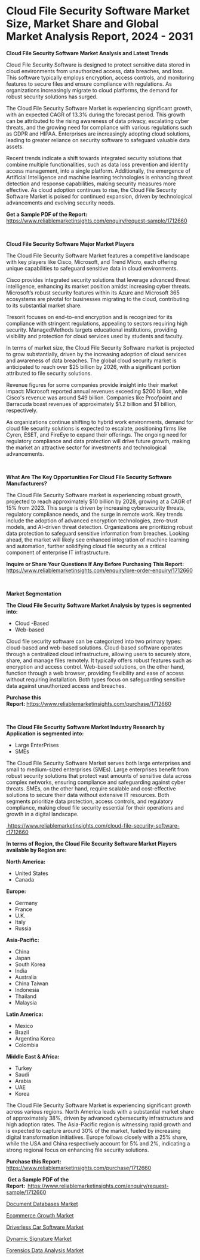 <p><h1>Cloud File Security Software Market Size, Market Share and Global Market Analysis Report, 2024 - 2031</h1></p><p><strong>Cloud File Security Software Market Analysis and Latest Trends</strong></p>
<p><p>Cloud File Security Software is designed to protect sensitive data stored in cloud environments from unauthorized access, data breaches, and loss. This software typically employs encryption, access controls, and monitoring features to secure files and ensure compliance with regulations. As organizations increasingly migrate to cloud platforms, the demand for robust security solutions has surged.</p><p>The Cloud File Security Software Market is experiencing significant growth, with an expected CAGR of 13.3% during the forecast period. This growth can be attributed to the rising awareness of data privacy, escalating cyber threats, and the growing need for compliance with various regulations such as GDPR and HIPAA. Enterprises are increasingly adopting cloud solutions, leading to greater reliance on security software to safeguard valuable data assets.</p><p>Recent trends indicate a shift towards integrated security solutions that combine multiple functionalities, such as data loss prevention and identity access management, into a single platform. Additionally, the emergence of Artificial Intelligence and machine learning technologies is enhancing threat detection and response capabilities, making security measures more effective. As cloud adoption continues to rise, the Cloud File Security Software Market is poised for continued expansion, driven by technological advancements and evolving security needs.</p></p>
<p><strong>Get a Sample PDF of the Report:&nbsp;</strong> <a href="https://www.reliablemarketinsights.com/enquiry/request-sample/1712660?utm_campaign=1620&utm_medium=2&utm_source=Github&utm_content=ia&utm_term=22102024&utm_id=cloud-file-security-software">https://www.reliablemarketinsights.com/enquiry/request-sample/1712660</a></p>
<p>&nbsp;</p>
<p><strong>Cloud File Security Software Major Market Players</strong></p>
<p><p>The Cloud File Security Software Market features a competitive landscape with key players like Cisco, Microsoft, and Trend Micro, each offering unique capabilities to safeguard sensitive data in cloud environments. </p><p>Cisco provides integrated security solutions that leverage advanced threat intelligence, enhancing its market position amidst increasing cyber threats. Microsoft’s robust security features within its Azure and Microsoft 365 ecosystems are pivotal for businesses migrating to the cloud, contributing to its substantial market share.</p><p>Tresorit focuses on end-to-end encryption and is recognized for its compliance with stringent regulations, appealing to sectors requiring high security. ManagedMethods targets educational institutions, providing visibility and protection for cloud services used by students and faculty.</p><p>In terms of market size, the Cloud File Security Software market is projected to grow substantially, driven by the increasing adoption of cloud services and awareness of data breaches. The global cloud security market is anticipated to reach over $25 billion by 2026, with a significant portion attributed to file security solutions.</p><p>Revenue figures for some companies provide insight into their market impact: Microsoft reported annual revenues exceeding $200 billion, while Cisco's revenue was around $49 billion. Companies like Proofpoint and Barracuda boast revenues of approximately $1.2 billion and $1 billion, respectively.</p><p>As organizations continue shifting to hybrid work environments, demand for cloud file security solutions is expected to escalate, positioning firms like Cyren, ESET, and FireEye to expand their offerings. The ongoing need for regulatory compliance and data protection will drive future growth, making the market an attractive sector for investments and technological advancements.</p></p>
<p>&nbsp;</p>
<p><strong>What Are The Key Opportunities For Cloud File Security Software Manufacturers?</strong></p>
<p><p>The Cloud File Security Software market is experiencing robust growth, projected to reach approximately $10 billion by 2028, growing at a CAGR of 15% from 2023. This surge is driven by increasing cybersecurity threats, regulatory compliance needs, and the surge in remote work. Key trends include the adoption of advanced encryption technologies, zero-trust models, and AI-driven threat detection. Organizations are prioritizing robust data protection to safeguard sensitive information from breaches. Looking ahead, the market will likely see enhanced integration of machine learning and automation, further solidifying cloud file security as a critical component of enterprise IT infrastructure.</p></p>
<p><strong>Inquire or Share Your Questions If Any Before Purchasing This Report:</strong> <a href="https://www.reliablemarketinsights.com/enquiry/pre-order-enquiry/1712660?utm_campaign=1620&utm_medium=2&utm_source=Github&utm_content=ia&utm_term=22102024&utm_id=cloud-file-security-software">https://www.reliablemarketinsights.com/enquiry/pre-order-enquiry/1712660</a></p>
<p>&nbsp;</p>
<p><strong>Market Segmentation</strong></p>
<p><strong>The Cloud File Security Software Market Analysis by types is segmented into:</strong></p>
<p><ul><li>Cloud -Based</li><li>Web-based</li></ul></p>
<p><p>Cloud file security software can be categorized into two primary types: cloud-based and web-based solutions. Cloud-based software operates through a centralized cloud infrastructure, allowing users to securely store, share, and manage files remotely. It typically offers robust features such as encryption and access control. Web-based solutions, on the other hand, function through a web browser, providing flexibility and ease of access without requiring installation. Both types focus on safeguarding sensitive data against unauthorized access and breaches.</p></p>
<p><strong>Purchase this Report:&nbsp;</strong><a href="https://www.reliablemarketinsights.com/purchase/1712660?utm_campaign=1620&utm_medium=2&utm_source=Github&utm_content=ia&utm_term=22102024&utm_id=cloud-file-security-software">https://www.reliablemarketinsights.com/purchase/1712660</a></p>
<p>&nbsp;</p>
<p><strong>The Cloud File Security Software Market Industry Research by Application is segmented into:</strong></p>
<p><ul><li>Large EnterPrises</li><li>SMEs</li></ul></p>
<p><p>The Cloud File Security Software Market serves both large enterprises and small to medium-sized enterprises (SMEs). Large enterprises benefit from robust security solutions that protect vast amounts of sensitive data across complex networks, ensuring compliance and safeguarding against cyber threats. SMEs, on the other hand, require scalable and cost-effective solutions to secure their data without extensive IT resources. Both segments prioritize data protection, access controls, and regulatory compliance, making cloud file security essential for their operations and growth in a digital landscape.</p></p>
<p><a href="https://www.reliablemarketinsights.com/cloud-file-security-software-r1712660?utm_campaign=1620&utm_medium=2&utm_source=Github&utm_content=ia&utm_term=22102024&utm_id=cloud-file-security-software">&nbsp;https://www.reliablemarketinsights.com/cloud-file-security-software-r1712660</a></p>
<p><strong>In terms of Region, the Cloud File Security Software Market Players available by Region are:</strong></p>
<p>
    <p> <strong> North America: </strong>
        <ul>
            <li>United States</li>
            <li>Canada</li>
        </ul>
        </p> 
    <p> <strong> Europe: </strong>
        <ul>
            <li>Germany</li>
            <li>France</li>
            <li>U.K.</li>
            <li>Italy</li>
            <li>Russia</li>
        </ul>
        </p> 
    <p> <strong> Asia-Pacific: </strong>
        <ul>
            <li>China</li>
            <li>Japan</li>
            <li>South Korea</li>
            <li>India</li>
            <li>Australia</li>
            <li>China Taiwan</li>
            <li>Indonesia</li>
            <li>Thailand</li>
            <li>Malaysia</li>
        </ul>
        </p> 
    <p> <strong> Latin America: </strong>
        <ul>
            <li>Mexico</li>
            <li>Brazil</li>
            <li>Argentina Korea</li>
            <li>Colombia</li>
        </ul>
        </p> 
    <p> <strong> Middle East & Africa: </strong>
        <ul>
            <li>Turkey</li>
            <li>Saudi</li>
            <li>Arabia</li>
            <li>UAE</li>
            <li>Korea</li>
        </ul>
    </p>
    </p>
<p><p>The Cloud File Security Software Market is experiencing significant growth across various regions. North America leads with a substantial market share of approximately 38%, driven by advanced cybersecurity infrastructure and high adoption rates. The Asia-Pacific region is witnessing rapid growth and is expected to capture around 30% of the market, fueled by increasing digital transformation initiatives. Europe follows closely with a 25% share, while the USA and China respectively account for 5% and 2%, indicating a strong regional focus on enhancing file security solutions.</p></p>
<p><strong>Purchase this Report: </strong><a href="https://www.reliablemarketinsights.com/purchase/1712660?utm_campaign=1620&utm_medium=2&utm_source=Github&utm_content=ia&utm_term=22102024&utm_id=cloud-file-security-software">https://www.reliablemarketinsights.com/purchase/1712660</a></p>
<p>&nbsp;<strong>Get a Sample PDF of the Report:&nbsp;&nbsp;</strong><a href="https://www.reliablemarketinsights.com/enquiry/request-sample/1712660?utm_campaign=1620&utm_medium=2&utm_source=Github&utm_content=ia&utm_term=22102024&utm_id=cloud-file-security-software">https://www.reliablemarketinsights.com/enquiry/request-sample/1712660</a></p>
<p><strong></strong></p>
<p><p><a href="https://www.linkedin.com/pulse/pioneering-growth-analyzing-global-document-databases-market-t31zf?utm_campaign=1620&utm_medium=2&utm_source=Github&utm_content=ia&utm_term=22102024&utm_id=cloud-file-security-software">Document Databases Market</a></p><p><a href="https://www.linkedin.com/pulse/deep-dive-ecommerce-growth-market-itstrends-segmentation-jmq8f?utm_campaign=1620&utm_medium=2&utm_source=Github&utm_content=ia&utm_term=22102024&utm_id=cloud-file-security-software">Ecommerce Growth Market</a></p><p><a href="https://www.linkedin.com/pulse/driverless-car-software-market-evolution-global-trends-regional-jlaqf?utm_campaign=1620&utm_medium=2&utm_source=Github&utm_content=ia&utm_term=22102024&utm_id=cloud-file-security-software">Driverless Car Software Market</a></p><p><a href="https://www.linkedin.com/pulse/global-dynamic-signature-market-analysis-key-trends-future-nlolf?utm_campaign=1620&utm_medium=2&utm_source=Github&utm_content=ia&utm_term=22102024&utm_id=cloud-file-security-software">Dynamic Signature Market</a></p><p><a href="https://github.com/JakirUddin511/Market-Research-Report-List-1/blob/main/forensics-data-analysis-market.md?utm_campaign=1620&utm_medium=2&utm_source=Github&utm_content=ia&utm_term=22102024&utm_id=cloud-file-security-software">Forensics Data Analysis Market</a></p></p>